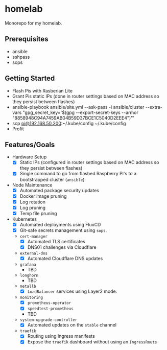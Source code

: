 # homelab

Monorepo for my homelab.

## Prerequisites

- ansible
- sshpass
- sops

## Getting Started

- Flash Pis with Rasberian Lite
- Grant Pis static IPs (done in router settings based on MAC address so they persist between flashes)
- ansible-playbook ansible/site.yml --ask-pass -i ansible/cluster --extra-vars "gpg_secret_key='$(gpg --export-secret-keys --armor "8858948C94A7459AB04B59D37BCE1C5040D2EEE4")'"
- scp pi@192.168.50.200:~/.kube/config ~/.kube/config
- Profit

## Features/Goals

- Hardware Setup
  - [x] Static IPs (configured in router settings based on MAC address so they persist between flashes)
  - [x] Single command to go from flashed Raspberry Pi's to a bootstrapped cluster (`ansible`)
- Node Maintenance
  - [x] Automated package security updates
  - [x] Docker image pruning
  - [x] Log rotation
  - [x] Log pruning
  - [x] Temp file pruning
- Kubernetes
  - [x] Automated deployments using FluxCD
  - [x] Git-safe secrets management using `sops`.
  - `cert-manager`
    - [x] Automated TLS certificates
    - [x] DNS01 challenges via Cloudflare
  - `external-dns`
    - [x] Automated Cloudflare DNS updates
  - `grafana`
    - TBD
  - `longhorn`
    - TBD
  - `metallb`
    - [x] `LoadBalancer` services using Layer2 mode.
  - `monitoring`
    - [x] `prometheus-operator`
    - [x] `speedtest-prometheus`
    - TBD
  - `system-upgrade-controller`
    - [x] Automated updates on the `stable` channel
  - `traefik`
    - [x] Routing using Ingress manifests
    - [x] Expose the `traefik` dashboard without using an `IngressRoute`
